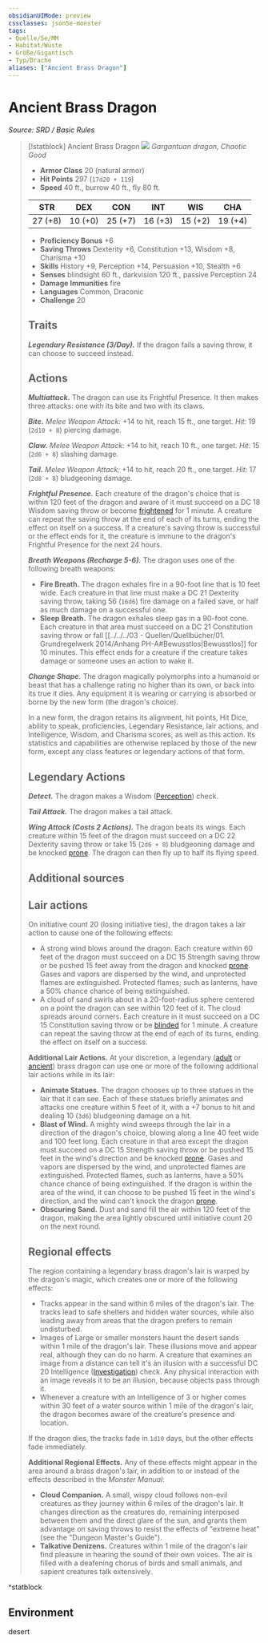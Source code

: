 ```yaml
---
obsidianUIMode: preview
cssclasses: json5e-monster
tags:
- Quelle/5e/MM
- Habitat/Wüste
- Größe/Gigantisch
- Typ/Drache
aliases: ["Ancient Brass Dragon"]
---
```

# Ancient Brass Dragon
*Source: SRD / Basic Rules*  

> [!statblock] Ancient Brass Dragon
> ![](compendium/bestiary/dragon/token/ancient-brass-dragon.png#token)
> *Gargantuan dragon, Chaotic Good*
> 
> - **Armor Class** 20  (natural armor)
> - **Hit Points** 297 (`17d20 + 119`)
> - **Speed** 40 ft., burrow 40 ft., fly 80 ft.
> 
> |STR|DEX|CON|INT|WIS|CHA|
> |:---:|:---:|:---:|:---:|:---:|:---:|
> |27 (+8)|10 (+0)|25 (+7)|16 (+3)|15 (+2)|19 (+4)|
> 
> - **Proficiency Bonus** +6
> - **Saving Throws** Dexterity +6, Constitution +13, Wisdom +8, Charisma +10
> - **Skills** History +9, Perception +14, Persuasion +10, Stealth +6
> - **Senses** blindsight 60 ft., darkvision 120 ft., passive Perception 24
> - **Damage Immunities** fire
> - **Languages** Common, Draconic
> - **Challenge** 20
> 
> ## Traits
> 
> ***Legendary Resistance (3/Day).*** If the dragon fails a saving throw, it can choose to succeed instead.
> 
> ## Actions
> 
> ***Multiattack.*** The dragon can use its Frightful Presence. It then makes three attacks: one with its bite and two with its claws.
> 
> ***Bite.*** *Melee Weapon Attack:* +14 to hit, reach 15 ft., one target. *Hit:* 19 (`2d10 + 8`) piercing damage.
> 
> ***Claw.*** *Melee Weapon Attack:* +14 to hit, reach 10 ft., one target. *Hit:* 15 (`2d6 + 8`) slashing damage.
> 
> ***Tail.*** *Melee Weapon Attack:* +14 to hit, reach 20 ft., one target. *Hit:* 17 (`2d8 + 8`) bludgeoning damage.
> 
> ***Frightful Presence.*** Each creature of the dragon's choice that is within 120 feet of the dragon and aware of it must succeed on a DC 18 Wisdom saving throw or become [frightened](rules/conditions.md#frightened) for 1 minute. A creature can repeat the saving throw at the end of each of its turns, ending the effect on itself on a success. If a creature's saving throw is successful or the effect ends for it, the creature is immune to the dragon's Frightful Presence for the next 24 hours.
> 
> ***Breath Weapons (Recharge 5-6).*** The dragon uses one of the following breath weapons:
> 
> - **Fire Breath.** The dragon exhales fire in a 90-foot line that is 10 feet wide. Each creature in that line must make a DC 21 Dexterity saving throw, taking 56 (`16d6`) fire damage on a failed save, or half as much damage on a successful one.  
> - **Sleep Breath.** The dragon exhales sleep gas in a 90-foot cone. Each creature in that area must succeed on a DC 21 Constitution saving throw or fall [[../../../03 - Quellen/Quellbücher/01. Grundregelwerk 2014/Anhang PH-A#Bewusstlos|Bewusstlos]] for 10 minutes. This effect ends for a creature if the creature takes damage or someone uses an action to wake it.  
> 
> ***Change Shape.*** The dragon magically polymorphs into a humanoid or beast that has a challenge rating no higher than its own, or back into its true[](../../../03%20-%20Quellen/Quellbücher/01.%20Grundregelwerk%202014/Anhang%20PH-A.md#Bewusstlos) it dies. Any equipment it is wearing or carrying is absorbed or borne by the new form (the dragon's choice).
> 
> In a new form, the dragon retains its alignment, hit points, Hit Dice, ability to speak, proficiencies, Legendary Resistance, lair actions, and Intelligence, Wisdom, and Charisma scores, as well as this action. Its statistics and capabilities are otherwise replaced by those of the new form, except any class features or legendary actions of that form.
> 
> ## Legendary Actions
> 
> ***Detect.*** The dragon makes a Wisdom ([Perception](rules/skills.md#Perception)) check.
> 
> ***Tail Attack.*** The dragon makes a tail attack.
> 
> ***Wing Attack (Costs 2 Actions).*** The dragon beats its wings. Each creature within 15 feet of the dragon must succeed on a DC 22 Dexterity saving throw or take 15 (`2d6 + 8`) bludgeoning damage and be knocked [prone](rules/conditions.md#prone). The dragon can then fly up to half its flying speed.
> 
> ## Additional sources
> 
> 
> 
> ## Lair actions
> 
> On initiative count 20 (losing initiative ties), the dragon takes a lair action to cause one of the following effects:
> 
> - A strong wind blows around the dragon. Each creature within 60 feet of the dragon must succeed on a DC 15 Strength saving throw or be pushed 15 feet away from the dragon and knocked [prone](rules/conditions.md#prone). Gases and vapors are dispersed by the wind, and unprotected flames are extinguished. Protected flames; such as lanterns, have a 50% chance chance of being extinguished.  
> - A cloud of sand swirls about in a 20-foot-radius sphere centered on a point the dragon can see within 120 feet of it. The cloud spreads around corners. Each creature in it must succeed on a DC 15 Constitution saving throw or be [blinded](rules/conditions.md#blinded) for 1 minute. A creature can repeat the saving throw at the end of each of its turns, ending the effect on itself on a success.  
> 
> **Additional Lair Actions.** At your discretion, a legendary ([adult](compendium/bestiary/dragon/adult-brass-dragon.md) or [ancient](compendium/bestiary/dragon/ancient-brass-dragon.md)) brass dragon can use one or more of the following additional lair actions while in its lair:
> 
> - **Animate Statues.** The dragon chooses up to three statues in the lair that it can see. Each of these statues briefly animates and attacks one creature within 5 feet of it, with a +7 bonus to hit and dealing 10 (`3d6`) bludgeoning damage on a hit.  
> - **Blast of Wind.** A mighty wind sweeps through the lair in a direction of the dragon's choice, blowing along a line 40 feet wide and 100 feet long. Each creature in that area except the dragon must succeed on a DC 15 Strength saving throw or be pushed 15 feet in the wind's direction and be knocked [prone](rules/conditions.md#prone). Gases and vapors are dispersed by the wind, and unprotected flames are extinguished. Protected flames, such as lanterns, have a 50% chance chance of being extinguished. If the dragon is within the area of the wind, it can choose to be pushed 15 feet in the wind's direction, and the wind can't knock the dragon [prone](rules/conditions.md#prone).  
> - **Obscuring Sand.** Dust and sand fill the air within 120 feet of the dragon, making the area lightly obscured until initiative count 20 on the next round.  
> 
> ## Regional effects
> 
> The region containing a legendary brass dragon's lair is warped by the dragon's magic, which creates one or more of the following effects:
> 
> - Tracks appear in the sand within 6 miles of the dragon's lair. The tracks lead to safe shelters and hidden water sources, while also leading away from areas that the dragon prefers to remain undisturbed.  
> - Images of Large or smaller monsters haunt the desert sands within 1 mile of the dragon's lair. These illusions move and appear real, although they can do no harm. A creature that examines an image from a distance can tell it's an illusion with a successful DC 20 Intelligence ([Investigation](rules/skills.md#Investigation)) check. Any physical interaction with an image reveals it to be an illusion, because objects pass through it.  
> - Whenever a creature with an Intelligence of 3 or higher comes within 30 feet of a water source within 1 mile of the dragon's lair, the dragon becomes aware of the creature's presence and location.  
> 
> If the dragon dies, the tracks fade in `1d10` days, but the other effects fade immediately.
> 
> **Additional Regional Effects.** Any of these effects might appear in the area around a brass dragon's lair, in addition to or instead of the effects described in the *Monster Manual*:
> 
> - **Cloud Companion.** A small, wispy cloud follows non-evil creatures as they journey within 6 miles of the dragon's lair. It changes direction as the creatures do, remaining interposed between them and the direct glare of the sun, and grants them advantage on saving throws to resist the effects of "extreme heat" (see the "Dungeon Master's Guide").  
> - **Talkative Denizens.** Creatures within 1 mile of the dragon's lair find pleasure in hearing the sound of their own voices. The air is filled with a deafening chorus of birds and small animals, and sapient creatures talk extensively.  

^statblock

## Environment

desert